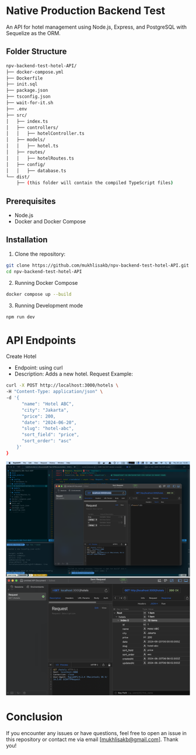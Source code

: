 # Native Production Backend Test

An API for hotel management using Node.js, Express, and PostgreSQL with Sequelize as the ORM.

## Folder Structure

```bash
npv-backend-test-hotel-API/
├── docker-compose.yml
├── Dockerfile
├── init.sql
├── package.json
├── tsconfig.json
├── wait-for-it.sh
├── .env
├── src/
│   ├── index.ts
│   ├── controllers/
│   │   ├── hotelController.ts
│   ├── models/
│   │   ├── hotel.ts
│   ├── routes/
│   │   ├── hotelRoutes.ts
│   ├── config/
│   │   ├── database.ts
└── dist/
    ├── (this folder will contain the compiled TypeScript files)

```

## Prerequisites

- Node.js
- Docker and Docker Compose

## Installation

1. Clone the repository:

```bash
git clone https://github.com/mukhlisakb/npv-backend-test-hotel-API.git
cd npv-backend-test-hotel-API
```

2. Running Docker Compose

```bash
docker compose up --build
```

3. Running Development mode

```bash
npm run dev
```

# API Endpoints

Create Hotel

- Endpoint: using curl
- Description: Adds a new hotel.
  Request Example:

```bash
curl -X POST http://localhost:3000/hotels \
-H "Content-Type: application/json" \
-d '{
      "name": "Hotel ABC",
      "city": "Jakarta",
      "price": 200,
      "date": "2024-06-20",
      "slug": "hotel-abc",
      "sort_field": "price",
      "sort_order": "asc"
    }'
}
```

![Figure 1](https://github.com/mukhlisakb/npv-backend-test-hotel-API/blob/main/assets/picture2.png)
![Figure 2](https://github.com/mukhlisakb/npv-backend-test-hotel-API/blob/main/assets/picture1.png)

# Conclusion

If you encounter any issues or have questions, feel free to open an issue in this repository or contact me via email [mukhlisakb@gmail.com]. Thank you!
